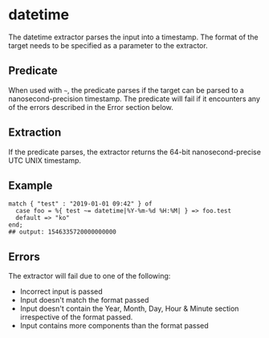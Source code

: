 # datetime

The datetime extractor parses the input into a timestamp. The format of the target needs to be specified as a parameter to the extractor.

## Predicate

When used with `~`, the predicate parses if the target can be parsed to a nanosecond-precision timestamp. The predicate will fail if it encounters any of the errors described in the Error section below.

## Extraction

If the predicate parses, the extractor returns the 64-bit nanosecond-precise UTC UNIX timestamp.

## Example

```tremor
match { "test" : "2019-01-01 09:42" } of
  case foo = %{ test ~= datetime|%Y-%m-%d %H:%M| } => foo.test
  default => "ko"
end;
## output: 1546335720000000000
```

## Errors

The extractor will fail due to one of the following:

* Incorrect input is passed
* Input doesn't match the format passed
* Input doesn't contain the Year, Month, Day, Hour & Minute section irrespective of the format passed.
* Input contains more components than the format passed
